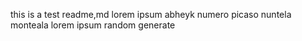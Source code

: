 this is a test readme,md 
lorem ipsum abheyk numero picaso nuntela monteala lorem ipsum random generate 
